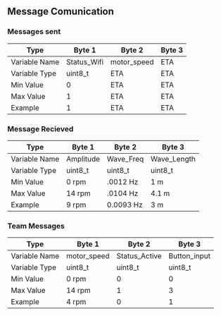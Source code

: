 ## Message Comunication



### Messages sent

Type          | Byte 1        | Byte 2        | Byte 3         
--------------|---------------|---------------|---------------
Variable Name | Status_Wifi   | motor_speed   | ETA
Variable Type | uint8_t       | ETA           | ETA           
Min Value     | 0             | ETA           | ETA            
Max Value     | 1             | ETA           | ETA            
Example       | 1             | ETA           | ETA            



### Message Recieved

Type          | Byte 1        | Byte 2        | Byte 3         
--------------|---------------|---------------|---------------
Variable Name | Amplitude     | Wave_Freq     | Wave_Length
Variable Type | uint8_t       | uint8_t       | uint8_t           
Min Value     | 0 rpm         | .0012 Hz      | 1 m            
Max Value     | 14 rpm        | .0104 Hz      | 4.1 m            
Example       | 9 rpm         | 0.0093 Hz     | 3 m            


### Team Messages 

Type          | Byte 1        | Byte 2        | Byte 3         
--------------|---------------|---------------|---------------
Variable Name | motor_speed   | Status_Active | Button_input
Variable Type | uint8_t       | uint8_t       | uint8_t           
Min Value     | 0 rpm         | 0             | 0            
Max Value     | 14 rpm        | 1             | 3            
Example       | 4 rpm         | 0             | 1            
